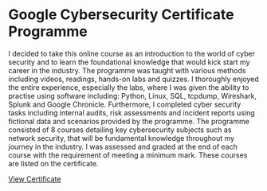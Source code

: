 <h1>Google Cybersecurity Certificate Programme</h1>
I decided to take this online course as an introduction to the world of cyber security and to learn the foundational knowledge that would kick start my career in the industry. The programme was taught with various methods including videos, readings, hands-on labs and quizzes. I thoroughly enjoyed the entire experience, especially the labs, where I was given the ability to practise using software including: Python, Linux, SQL, tcpdump, Wireshark, Splunk and Google Chronicle. Furthermore, I completed cyber security tasks including internal audits, risk assessments and incident reports using fictional data and scenarios provided by the programme. The programme consisted of 8 courses detailing key cybersecurity subjects such as network security, that will be fundamental knowledge throughout my journey in the industry. I was assessed and graded at the end of each course with the requirement of meeting a minimum mark. These courses are listed on the certificate.  


[View Certificate](https://github.com/mharuf/Google-Certificate/blob/main/Google%20cybersecurity%20certificate.pdf)
